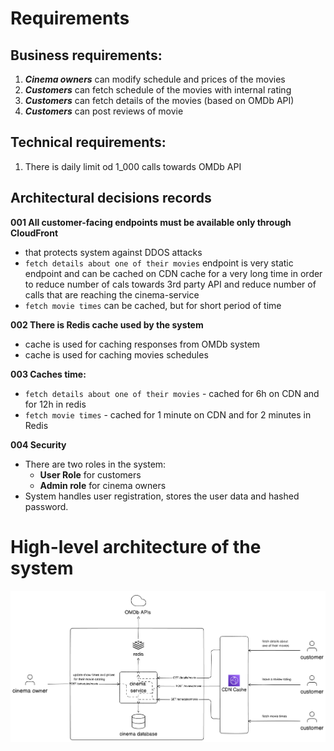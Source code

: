 # Requirements
## Business requirements:
1. _**Cinema owners**_ can modify schedule and prices of the movies
2. _**Customers**_ can fetch schedule of the movies with internal rating
3. _**Customers**_ can fetch details of the movies (based on OMDb API)
4. _**Customers**_ can post reviews of movie

   
## Technical requirements:
1. There is daily limit od 1_000 calls towards OMDb API

## Architectural decisions records
**001 All customer-facing endpoints must be available only through CloudFront** 
* that protects system against DDOS attacks 
* `fetch details about one of their movies` endpoint is very static endpoint and can be cached on CDN cache for a very long time in order to reduce number of cals towards 3rd party API and reduce number of calls that are reaching the cinema-service
* `fetch movie times` can be cached, but for short period of time

**002 There is Redis cache used by the system**
* cache is used for caching responses from OMDb system 
* cache is used for caching movies schedules 

**003 Caches time:**
- `fetch details about one of their movies` - cached for 6h on CDN and for 12h in redis
- `fetch movie times` - cached for 1 minute on CDN and for 2 minutes in Redis

**004 Security**
* There are two roles in the system:
  * **User Role** for customers
  * **Admin role** for cinema owners
* System handles user registration, stores the user data and hashed password.

# High-level architecture of the system

![img.png](diagrams/img.png)
